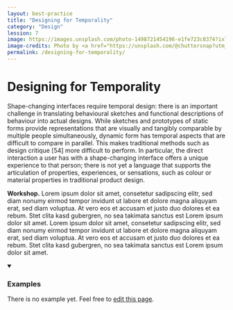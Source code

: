 ```yaml
---
layout: best-practice
title: "Designing for Temporality"
category: "Design"
lession: 7
image: https://images.unsplash.com/photo-1498721454196-e1fe723c0374?ixlib=rb-1.2.1&ixid=eyJhcHBfaWQiOjEyMDd9&auto=format&fit=crop&w=1949&q=80
image-credits: Photo by <a href="https://unsplash.com/@chuttersnap?utm_source=unsplash&amp;utm_medium=referral&amp;utm_content=creditCopyText">chuttersnap</a> on <a href="/s/photos/ink?utm_source=unsplash&amp;utm_medium=referral&amp;utm_content=creditCopyText">Unsplash</a>
permalink: /designing-for-temporality/
---
```


# Designing for Temporality
Shape-changing interfaces require temporal design: there is an important challenge in translating behavioural sketches and functional descriptions of behaviour into actual designs. While sketches and prototypes of static forms provide representations that are visually and tangibly comparable by multiple people simultaneously, dynamic form has temporal aspects that are difficult to compare in parallel. This makes traditional methods such as design critique [54] more difficult to perform. In particular, the direct interaction a user has with a shape-changing interface offers a unique experience to that person; there is not yet a language that supports the articulation of properties, experiences, or sensations, such as colour or material properties in traditional product design.

**Workshop.** Lorem ipsum dolor sit amet, consetetur sadipscing elitr, sed diam nonumy eirmod tempor invidunt ut labore et dolore magna aliquyam erat, sed diam voluptua. At vero eos et accusam et justo duo dolores et ea rebum. Stet clita kasd gubergren, no sea takimata sanctus est Lorem ipsum dolor sit amet. Lorem ipsum dolor sit amet, consetetur sadipscing elitr, sed diam nonumy eirmod tempor invidunt ut labore et dolore magna aliquyam erat, sed diam voluptua. At vero eos et accusam et justo duo dolores et ea rebum. Stet clita kasd gubergren, no sea takimata sanctus est Lorem ipsum dolor sit amet.

<details markdown="1" open>
<summary><h3>Examples</h3></summary> 
There is no example yet. Feel free to <a href="{{ site.repo }}/edit/master/{{ page.path }}" target="_blank"><i class="fa fa-edit fa-fw"></i> edit this page</a>.
</details>